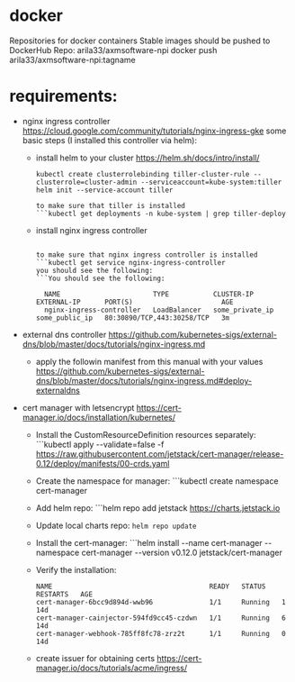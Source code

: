# docker
Repositories for docker containers
Stable images should be pushed to DockerHub Repo: arila33/axmsoftware-npi
docker push arila33/axmsoftware-npi:tagname


# requirements:
 - nginx ingress controller https://cloud.google.com/community/tutorials/nginx-ingress-gke
   some basic steps (I installed this controller via helm):
    * install helm to your cluster https://helm.sh/docs/intro/install/
       ```kubectl create serviceaccount --namespace kube-system tiller
       kubectl create clusterrolebinding tiller-cluster-rule --clusterrole=cluster-admin --serviceaccount=kube-system:tiller
       helm init --service-account tiller

       to make sure that tiller is installed
       ```kubectl get deployments -n kube-system | grep tiller-deploy
    * install nginx ingress controller
      ```helm install --name nginx-ingress stable/nginx-ingress --set rbac.create=true --set controller.publishService.enabled=true

      to make sure that nginx ingress controller is installed
      ```kubectl get service nginx-ingress-controller
      you should see the following:
      ```You should see the following:

		NAME                       TYPE           CLUSTER-IP     EXTERNAL-IP      PORT(S)                      AGE
		nginx-ingress-controller   LoadBalancer   some_private_ip some_public_ip   80:30890/TCP,443:30258/TCP   3m

 - external dns controller https://github.com/kubernetes-sigs/external-dns/blob/master/docs/tutorials/nginx-ingress.md
 	* apply the followin manifest from this manual with your values
 	  https://github.com/kubernetes-sigs/external-dns/blob/master/docs/tutorials/nginx-ingress.md#deploy-externaldns

- cert manager with letsencrypt https://cert-manager.io/docs/installation/kubernetes/

	*    Install the CustomResourceDefinition resources separately:
	    ```kubectl apply --validate=false -f https://raw.githubusercontent.com/jetstack/cert-manager/release-0.12/deploy/manifests/00-crds.yaml

	*    Create the namespace for manager:
	    ```kubectl create namespace cert-manager

	*    Add helm repo:
	    ```helm repo add jetstack https://charts.jetstack.io

	*    Update local charts repo:
	    ```helm repo update```

	*    Install the cert-manager:
	    ```helm install --name cert-manager --namespace cert-manager --version v0.12.0 jetstack/cert-manager

	*   Verify the installation:
	    ```kubectl get pods --namespace cert-manager
		NAME                                       READY   STATUS    RESTARTS   AGE
		cert-manager-6bcc9d894d-wwb96              1/1     Running   1          14d
		cert-manager-cainjector-594fd9cc45-czdwn   1/1     Running   6          14d
		cert-manager-webhook-785ff8fc78-zrz2t      1/1     Running   0          14d

 	* create issuer for obtaining certs https://cert-manager.io/docs/tutorials/acme/ingress/
 		```kubectl create --edit -f https://netlify.cert-manager.io/docs/tutorials/acme/example/production-issuer.yaml













